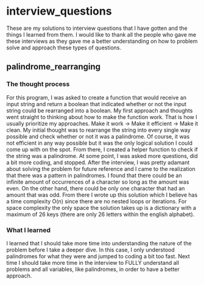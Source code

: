 # interview_questions
These are my solutions to interview questions that I have gotten and the things I learned from them. I would like to thank all the people who gave me these interviews as they gave me a better understanding on how to problem solve and approach these types of questions. 

## palindrome_rearranging

### The thought process
For this program, I was asked to create a function that would receive an input string and return a boolean that indicated whether or not the input string could be rearranged into a boolean. My first approach and thoughts went straight to thinking about how to make the function work. That is how I usually prioritize my approaches. Make it work -> Make it efficient -> Make it clean. My initial thought was to rearrange the string into every single way possible and check whether or not it was a palindrome. Of course, it was not efficient in any way possible but it was the only logical solution I could come up with on the spot. From there, I created a helper function to check if the string was a palindrome. At some point, I was asked more questions, did a bit more coding, and stopped. After the interview, I was pretty adamant about solving the problem for future reference and I came to the realization that there was a pattern in palindromes. I found that there could be an infinite amount of occurrences of a character so long as the amount was even. On the other hand, there could be only one character that had an amount that was odd. From there I wrote up this solution which I believe has a time complexity O(n) since there are no nested loops or iterations. For space complexity the only space the solution takes up is a dictionary with a maximum of 26 keys (there are only 26 letters within the english alphabet). 

### What I learned
I learned that I should take more time into understanding the nature of the problem before I take a deeper dive. In this case, I only understood palindromes for what they were and jumped to coding a bit too fast. Next time I should take more time in the interview to FULLY understand all problems and all variables, like palindromes, in order to have a better approach. 
